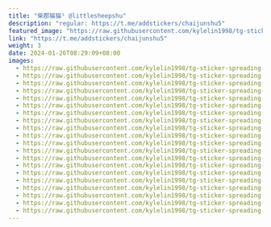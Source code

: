 ```yaml
---
title: "柴郡猫猫⁵ @littlesheepshu"
description: "regular: https://t.me/addstickers/chaijunshu5"
featured_image: "https://raw.githubusercontent.com/kylelin1998/tg-sticker-spreading-worldwide-images/main/img/37ad977b-f3dd-4566-8c40-24627bea1266.jpg"
link: "https://t.me/addstickers/chaijunshu5"
weight: 3
date: 2024-01-26T08:29:09+08:00
images:
  - https://raw.githubusercontent.com/kylelin1998/tg-sticker-spreading-worldwide-images/main/img/37ad977b-f3dd-4566-8c40-24627bea1266.jpg
  - https://raw.githubusercontent.com/kylelin1998/tg-sticker-spreading-worldwide-images/main/img/18bb27be-f064-4714-ae21-930febbc2a8f.jpg
  - https://raw.githubusercontent.com/kylelin1998/tg-sticker-spreading-worldwide-images/main/img/10ca2b0b-4c4d-44f8-921c-c1d9a792ad80.jpg
  - https://raw.githubusercontent.com/kylelin1998/tg-sticker-spreading-worldwide-images/main/img/dc1c1bc5-19df-4603-baf8-33df8cb61cc9.jpg
  - https://raw.githubusercontent.com/kylelin1998/tg-sticker-spreading-worldwide-images/main/img/7cda222c-e782-4ad4-bb0b-86e901ed897b.jpg
  - https://raw.githubusercontent.com/kylelin1998/tg-sticker-spreading-worldwide-images/main/img/f77d0a30-3ead-4c3c-acfe-841b69106a6c.jpg
  - https://raw.githubusercontent.com/kylelin1998/tg-sticker-spreading-worldwide-images/main/img/73754139-c2b2-4ca9-b557-7ef9efc082e7.jpg
  - https://raw.githubusercontent.com/kylelin1998/tg-sticker-spreading-worldwide-images/main/img/77e08ed6-8ddc-4aef-8a97-659ccd61a6c1.jpg
  - https://raw.githubusercontent.com/kylelin1998/tg-sticker-spreading-worldwide-images/main/img/726bbb97-1697-4fdb-84c7-8d920460c4ab.jpg
  - https://raw.githubusercontent.com/kylelin1998/tg-sticker-spreading-worldwide-images/main/img/a3ba702b-c131-4269-9590-60b66c1a932e.jpg
  - https://raw.githubusercontent.com/kylelin1998/tg-sticker-spreading-worldwide-images/main/img/adfc7d82-6ab0-4b65-aff9-53f2e0209c60.jpg
  - https://raw.githubusercontent.com/kylelin1998/tg-sticker-spreading-worldwide-images/main/img/46a3bbe2-802e-4626-b108-bba4dea18284.jpg
  - https://raw.githubusercontent.com/kylelin1998/tg-sticker-spreading-worldwide-images/main/img/9afce588-bf40-4787-91e0-dfa0501e9740.jpg
  - https://raw.githubusercontent.com/kylelin1998/tg-sticker-spreading-worldwide-images/main/img/40672228-1916-4291-868d-ac72d0d38b72.jpg
  - https://raw.githubusercontent.com/kylelin1998/tg-sticker-spreading-worldwide-images/main/img/dccf39c5-37a6-467c-b6b3-f9c67a9bab90.jpg
  - https://raw.githubusercontent.com/kylelin1998/tg-sticker-spreading-worldwide-images/main/img/457ec6a1-56ab-49e1-8b4f-d260ecb56b22.jpg
  - https://raw.githubusercontent.com/kylelin1998/tg-sticker-spreading-worldwide-images/main/img/4327c9ad-bb29-4736-aac9-398f0c825759.jpg
  - https://raw.githubusercontent.com/kylelin1998/tg-sticker-spreading-worldwide-images/main/img/113b1c7a-e8b2-419e-b666-19c3a4b84c52.jpg
  - https://raw.githubusercontent.com/kylelin1998/tg-sticker-spreading-worldwide-images/main/img/3e2571f1-a8cf-4765-9a70-df8ec11e028d.jpg
  - https://raw.githubusercontent.com/kylelin1998/tg-sticker-spreading-worldwide-images/main/img/8e95d5c7-19b8-4df5-8472-88e8ea7146ad.jpg
---
```

